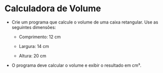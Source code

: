 # Calculadora de Volume

- Crie um programa que calcule o volume de uma caixa retangular. Use as seguintes dimensões:

    - Comprimento: 12 cm

    - Largura: 14 cm

    - Altura: 20 cm

- O programa deve calcular o volume e exibir o resultado em cm³.